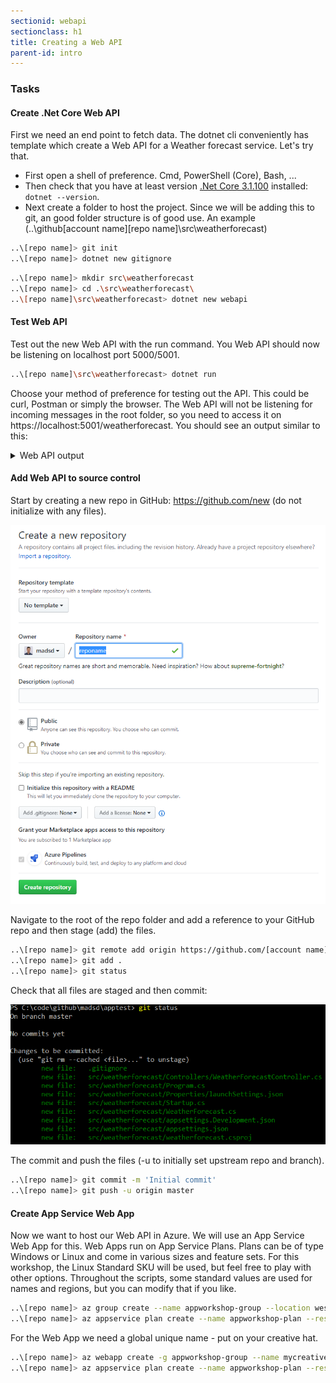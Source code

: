 ```yaml
---
sectionid: webapi
sectionclass: h1
title: Creating a Web API
parent-id: intro
---
```


### Tasks

#### Create .Net Core Web API

First we need an end point to fetch data. The dotnet cli conveniently has template which create a Web API for a Weather forecast service. Let's try that.
* First open a shell of preference. Cmd, PowerShell (Core), Bash, ...
* Then check that you have at least version [.Net Core 3.1.100](https://dotnet.microsoft.com/download) installed: `dotnet --version`.
* Next create a folder to host the project. Since we will be adding this to git, an good folder structure is of good use. An example (..\github\[account name]\[repo name]\src\weatherforecast)

```sh
..\[repo name]> git init
..\[repo name]> dotnet new gitignore
```

```sh
..\[repo name]> mkdir src\weatherforecast
..\[repo name]> cd .\src\weatherforecast\
..\[repo name]\src\weatherforecast> dotnet new webapi
```

#### Test Web API

Test out the new Web API with the run command. You Web API should now be listening on localhost port 5000/5001.

```sh
..\[repo name]\src\weatherforecast> dotnet run
```

Choose your method of preference for testing out the API. This could be curl, Postman or simply the browser. The Web API will not be listening for incoming messages in the root folder, so you need to access it on https://localhost:5001/weatherforecast. You should see an output similar to this:

<details>
<summary>Web API output</summary>

```json
[
    {
        "date": "2019-12-24T07:05:54.4477534+01:00",
        "temperatureC": 42,
        "temperatureF": 107,
        "summary": "Scorching"
    },
    {
        "date": "2019-12-25T07:05:54.4477888+01:00",
        "temperatureC": 54,
        "temperatureF": 129,
        "summary": "Freezing"
    },
    {
        "date": "2019-12-26T07:05:54.4477895+01:00",
        "temperatureC": 45,
        "temperatureF": 112,
        "summary": "Cool"
    },
    {
        "date": "2019-12-27T07:05:54.4477898+01:00",
        "temperatureC": -20,
        "temperatureF": -3,
        "summary": "Hot"
    },
    {
        "date": "2019-12-28T07:05:54.4477901+01:00",
        "temperatureC": 26,
        "temperatureF": 78,
        "summary": "Bracing"
    }
]
```

</details>

#### Add Web API to source control

Start by creating a new repo in GitHub: https://github.com/new (do not initialize with any files).

![New Git Repo](media/github/newrepo.png)

Navigate to the root of the repo folder and add a reference to your GitHub repo and then stage (add) the files.

```sh
..\[repo name]> git remote add origin https://github.com/[account name]/[repo name]
..\[repo name]> git add .
..\[repo name]> git status
```

Check that all files are staged and then commit:

![Git Status](media/github/gitstatus.png)

The commit and push the files (-u to initially set upstream repo and branch).

```sh
..\[repo name]> git commit -m 'Initial commit'
..\[repo name]> git push -u origin master
```

#### Create App Service Web App

Now we want to host our Web API in Azure. We will use an App Service Web App for this. Web Apps run on App Service Plans. Plans can be of type Windows or Linux and come in various sizes and feature sets. For this workshop, the Linux Standard SKU will be used, but feel free to play with other options. Throughout the scripts, some standard values are used for names and regions, but you can modify that if you like.

```sh
..\[repo name]> az group create --name appworkshop-group --location westeurope
..\[repo name]> az appservice plan create --name appworkshop-plan --resource-group appworkshop-group --sku S1 --is-linux
```

For the Web App we need a global unique name - put on your creative hat.

```sh
..\[repo name]> az webapp create -g appworkshop-group --name mycreativeuniquename --plan appworkshop-plan --runtime "DOTNETCORE|3.0" --deployment-source-url https://github.com/madsd/apptest --deployment-source-branch master
..\[repo name]> az appservice plan create --name appworkshop-plan --resource-group appworkshop-group --sku S1 --is-linux
```

